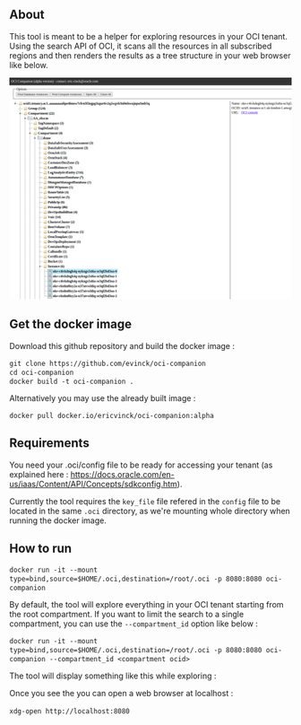 ## About

This tool is meant to be a helper for exploring resources in your OCI tenant.
Using the search API of OCI, it scans all the resources in all subscribed regions and then renders the results as a tree structure in your web browser like below.

![screenshot1](screenshot1.png)

## Get the docker image 

Download this github repository and build the docker image : 


````
git clone https://github.com/evinck/oci-companion
cd oci-companion
docker build -t oci-companion .
````
Alternatively you may use the already built image : 

````
docker pull docker.io/ericvinck/oci-companion:alpha
````

## Requirements 

You need your .oci/config file to be ready for accessing your tenant (as explained here : https://docs.oracle.com/en-us/iaas/Content/API/Concepts/sdkconfig.htm).

Currently the tool requires the ``key_file`` file refered in the ``config`` file to be located in the same ``.oci`` directory, as we're mounting whole directory when running the docker image. 

## How to run

````
docker run -it --mount type=bind,source=$HOME/.oci,destination=/root/.oci -p 8080:8080 oci-companion 
````

By default, the tool will explore everything in your OCI tenant starting from the root compartment. 
If you want to limit the search to a single compartment, you can use the ``--compartment_id`` option like below : 

````
docker run -it --mount type=bind,source=$HOME/.oci,destination=/root/.oci -p 8080:8080 oci-companion --compartment_id <compartment ocid>
````

The tool will display something like this while exploring : 

Once you see the you can open a web browser at localhost : 

``xdg-open http://localhost:8080``

